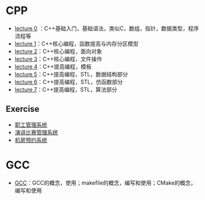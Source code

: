 # CPP

- [lecture 0](https://github.com/NaCl-Ocean/Skill-Tree-Lights-Up/blob/master/Cpp/lecture_0.md) ：C++基础入门，基础语法，类似C，数组，指针，数据类型，程序流程等
- [lecture 1](https://github.com/NaCl-Ocean/Skill-Tree-Lights-Up/blob/master/Cpp/lecture_1.md)：C++核心编程，函数提高与内存分区模型
- [lecture 2](https://github.com/NaCl-Ocean/Skill-Tree-Lights-Up/blob/master/Cpp/lecture_2.md)：C++核心编程，面向对象
- [lecture 3](https://github.com/NaCl-Ocean/Skill-Tree-Lights-Up/blob/master/Cpp/lecture_3.md)：C++核心编程，文件操作
- [lecture 4](https://github.com/NaCl-Ocean/Skill-Tree-Lights-Up/blob/master/Cpp/lecture_4.md)：C++提高编程，模板
- [lecture 5](https://github.com/NaCl-Ocean/Skill-Tree-Lights-Up/blob/master/Cpp/lecture_5.md)：C++提高编程，STL，数据结构部分
- [lecture 6](https://github.com/NaCl-Ocean/Skill-Tree-Lights-Up/blob/master/Cpp/lecture_6.md)：C++提高编程，STL，仿函数部分
- [lecture 7](https://github.com/NaCl-Ocean/Skill-Tree-Lights-Up/blob/master/Cpp/lecture_7.md)：C++提高编程，STL，算法部分



## Exercise

- [职工管理系统](https://github.com/NaCl-Ocean/Skill-Tree-Lights-Up/tree/master/Cpp/Staff_management_system)
- [演讲比赛管理系统](https://github.com/NaCl-Ocean/Skill-Tree-Lights-Up/tree/master/Cpp/Speech_competition_system)
- [机房预约系统](https://github.com/NaCl-Ocean/Skill-Tree-Lights-Up/tree/master/Cpp/Computerroom_reservation_system)



# GCC

- [GCC](https://github.com/NaCl-Ocean/Skill-Tree-Lights-Up/blob/master/Cpp/gcc.md)：GCC的概念，使用；makefile的概念，编写和使用；CMake的概念，编写和使用